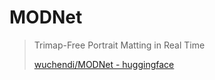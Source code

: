 # MODNet

> Trimap-Free Portrait Matting in Real Time
>
> [wuchendi/MODNet - huggingface](https://huggingface.co/wuchendi/MODNet)
